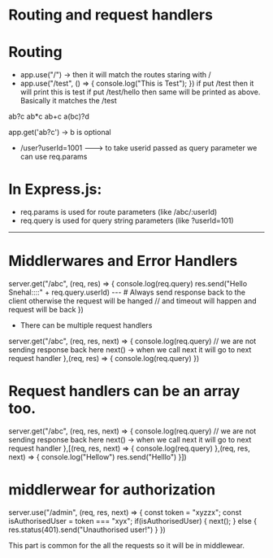 # Routing and request handlers

# Routing
- app.use("/") -> then it will match the routes staring with /
- app.use("/test", () => {
    console.log("This is Test");
  })
  if put /test then it will print this is test
  if put /test/hello then same will be printed as above. Basically it matches the /test 

ab?c
ab*c
ab+c
a(bc)?d

app.get('ab?c') -> b is optional

- /user?userId=1001 ---> to take userid passed as query parameter we can use req.params

# In Express.js: 
- req.params is used for route parameters (like /abc/:userId)
- req.query is used for query string parameters (like ?userId=101)


------------------------------------------------------------------------------------------------

# Middlerwares and Error Handlers

server.get("/abc", (req, res) => {
    console.log(req.query)
    res.send("Hello Snehal::::" + req.query.userId) --- # Always send response back to the client otherwise the request will be hanged
     // and timeout will happen and request will be back
})

- There can be multiple request handlers

server.get("/abc", (req, res, next) => {
    console.log(req.query)
    // we are not sending response back here
    next() -> when we call next it will go to next request handler
},(req, res) => {
    console.log(req.query)
})

# Request handlers can be an array too.

server.get("/abc", (req, res, next) => {
    console.log(req.query)
    // we are not sending response back here
    next() -> when we call next it will go to next request handler
},[(req, res, next) => {
    console.log(req.query)
},(req, res, next) => {
  console.log("Hellow")
  res.send("Helllo")
}])

# middlerwear for authorization 

server.use("/admin", (req, res, next) => {
    const token = "xyzzx";
    const isAuthorisedUser = token === "xyx";
    if(isAuthorisedUser) {
        next();
    } else {
        res.status(401).send("Unauthorised user!")
    }
})

This part is common for the all the requests so it will be in middlewear.

